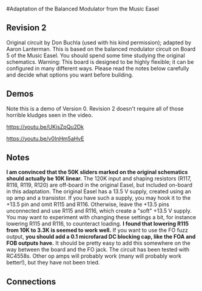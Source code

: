 
#Adaptation of the Balanced Modulator from the Music Easel

## Revision 2
Original circuit by Don Buchla (used with his kind permission); adapted by Aaron Lanterman. This is based on the balanced modulator circuit on Board 5 of the Music Easel. You should spend some time studying the original schematics. Warning: This board is designed to be highly flexible; it can be configured in many different ways. Please read the notes below carefully and decide what options you want before building.

## Demos
Note this is a demo of Version 0. Revision 2 doesn't require all of those horrible kludges seen in the video.

https://youtu.be/UKisZpQu2Dk

https://youtu.be/v0InHm5aHvE

## Notes
**I am convinced that the 50K sliders marked on the original schematics should actually be 10K linear.** The 120K input and shaping resistors (R117, R118, R119, R120) are off-board in the original Easel, but included on-board in this adaptation.
The original Easel has a 13.5 V supply, created using an op amp and a transistor. If you have such a supply, you may hook it to the +13.5 pin and omit R115 and R116. Otherwise, leave the +13.5 pins unconnected and use R115 and R116, which create a "soft" +13.5 V supply. You may want to experiment with changing these settings a bit, for instance lowering R115 and R116, to counteract loading. **I found that lowering R115 from 10K to 3.3K is seemed to work well.**
If you want to use the FO fuzz output, **you should add a 0.1 microfarad DC blocking cap, like the FOA and FOB outputs have.** It should be pretty easy to add this somewhere on the way between the board and the FO jack.
The circuit has been tested with RC4558s. Other op amps will probably work (many will probably work better!), but they have not been tried.

## Connections
